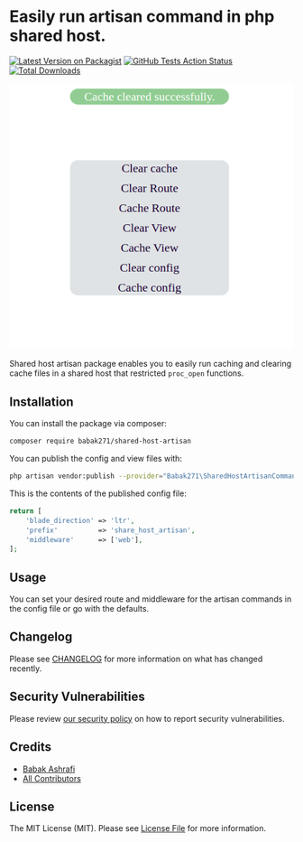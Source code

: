 # Easily run artisan command in php shared host.

[![Latest Version on Packagist](https://img.shields.io/packagist/v/babak271/shared-host-artisan.svg?style=flat-square)](https://packagist.org/packages/babak271/shared-host-artisan)
[![GitHub Tests Action Status](https://img.shields.io/github/workflow/status/babak271/shared-host-artisan/run-tests?label=tests)](https://github.com/babak271/shared-host-artisan/actions?query=workflow%3ATests+branch%3Amaster)
[![Total Downloads](https://img.shields.io/packagist/dt/babak271/shared-host-artisan.svg?style=flat-square)](https://packagist.org/packages/babak271/shared-host-artisan)


![demo 1](https://github.com/babak271/share-host-artisan/blob/master/examples/share_host_artisan_commands_demo1.png?raw=true)

Shared host artisan package enables you to easily run caching and clearing cache files in
a shared host that restricted `proc_open` functions.

## Installation

You can install the package via composer:

```bash
composer require babak271/shared-host-artisan
```

You can publish the config and view files with:
```bash
php artisan vendor:publish --provider="Babak271\SharedHostArtisanCommand\SharedHostArtisanCommandServiceProvider"
```

This is the contents of the published config file:

```php
return [
    'blade_direction' => 'ltr',
    'prefix'          => 'share_host_artisan',
    'middleware'      => ['web'],
];
```


## Usage
You can set your desired route and middleware for the artisan commands in the config file or go with the defaults.


## Changelog

Please see [CHANGELOG](CHANGELOG.md) for more information on what has changed recently.

## Security Vulnerabilities

Please review [our security policy](../../security/policy) on how to report security vulnerabilities.

## Credits

- [Babak Ashrafi](https://github.com/babak271)
- [All Contributors](../../contributors)

## License

The MIT License (MIT). Please see [License File](LICENSE.md) for more information.
